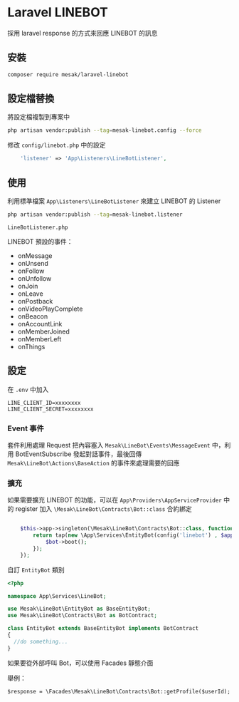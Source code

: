 # Laravel LINEBOT

採用 laravel response 的方式來回應 LINEBOT 的訊息

## 安裝

```bash
composer require mesak/laravel-linebot
```

## 設定檔替換

將設定檔複製到專案中

```bash
php artisan vendor:publish --tag=mesak-linebot.config --force
```

修改 `config/linebot.php` 中的設定

```php
    'listener' => 'App\Listeners\LineBotListener',
```


## 使用

利用標準檔案 `App\Listeners\LineBotListener` 來建立 LINEBOT 的 Listener

```bash
php artisan vendor:publish --tag=mesak-linebot.listener
```

`LineBotListener.php`

LINEBOT 預設的事件：

- onMessage
- onUnsend
- onFollow
- onUnfollow
- onJoin
- onLeave
- onPostback
- onVideoPlayComplete
- onBeacon
- onAccountLink
- onMemberJoined
- onMemberLeft
- onThings


## 設定

在 `.env` 中加入

```env
LINE_CLIENT_ID=xxxxxxxx
LINE_CLIENT_SECRET=xxxxxxxx
```

### Event 事件

套件利用處理 Request 把內容塞入 `Mesak\LineBot\Events\MessageEvent` 中，利用 BotEventSubscribe 發起對話事件，最後回傳 `Mesak\LineBot\Actions\BaseAction` 的事件來處理需要的回應


### 擴充

如果需要擴充 LINEBOT 的功能，可以在 `App\Providers\AppServiceProvider` 中的 register 加入 `\Mesak\LineBot\Contracts\Bot::class` 合約綁定

```php

    $this->app->singleton(\Mesak\LineBot\Contracts\Bot::class, function ($app) {
        return tap(new \App\Services\EntityBot(config('linebot') , $app['events']) ,function($bot){
            $bot->boot();
        });
    });

```

自訂 `EntityBot` 類別

```php
<?php

namespace App\Services\LineBot;

use Mesak\LineBot\EntityBot as BaseEntityBot;
use Mesak\LineBot\Contracts\Bot as BotContract;

class EntityBot extends BaseEntityBot implements BotContract
{
  //do something...
}

```

如果要從外部呼叫 Bot，可以使用 Facades 靜態介面

舉例：
```
$response = \Facades\Mesak\LineBot\Contracts\Bot::getProfile($userId);
```
